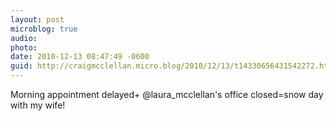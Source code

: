 ```yaml
---
layout: post
microblog: true
audio: 
photo: 
date: 2010-12-13 08:47:49 -0600
guid: http://craigmcclellan.micro.blog/2010/12/13/t14330656431542272.html
---
```

Morning appointment delayed+ @laura_mcclellan's office closed=snow day with my wife!
